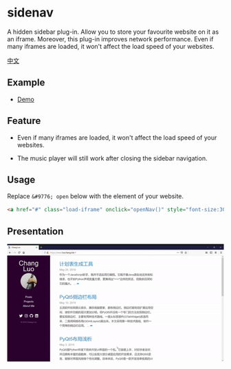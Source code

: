 # sidenav 

A hidden sidebar plug-in. Allow you to store your favourite website on it as an iframe. Moreover, this plug-in improves network performance. Even if many iframes are loaded, it won't affect the load speed of your websites.

[中文](https://github.com/luochang212/sidenav/blob/master/README_zh.md)

## Example

- [Demo](https://luochang212.github.io/demo/sidenav/)

## Feature

- Even if many iframes are loaded, it won't affect the load speed of your websites.

- The music player will still work after closing the sidebar navigation.

## Usage

Replace `&#9776; open` below with the element of your website.

```html
<a href="#" class="load-iframe" onclick="openNav()" style="font-size:30px;cursor:pointer">&#9776; open</a>
```

## Presentation

![presentation](./img/presentation.gif)